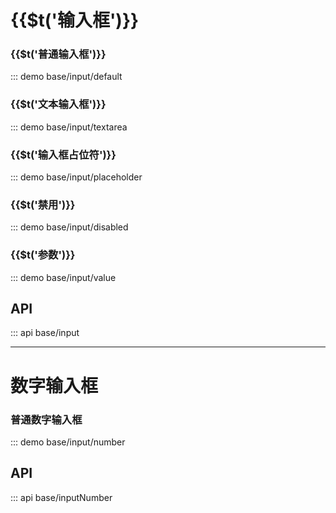 # {{$t(\'输入框\')}}

### {{$t(\'普通输入框\')}}

::: demo base/input/default

### {{$t(\'文本输入框\')}}

::: demo base/input/textarea

### {{$t(\'输入框占位符\')}}

::: demo base/input/placeholder

### {{$t(\'禁用\')}}

::: demo base/input/disabled

### {{$t(\'参数\')}}

::: demo base/input/value

## API

::: api base/input

-----

# 数字输入框

### 普通数字输入框

::: demo base/input/number

## API

::: api base/inputNumber
